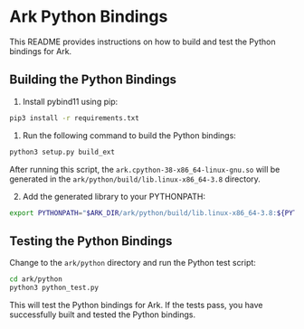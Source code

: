 # Ark Python Bindings  
  
This README provides instructions on how to build and test the Python bindings for Ark.  
  
## Building the Python Bindings  
1. Install pybind11 using pip:  

```bash
pip3 install -r requirements.txt
```

1. Run the following command to build the Python bindings:  

```bash
python3 setup.py build_ext
```

After running this script, the `ark.cpython-38-x86_64-linux-gnu.so` will be generated in the `ark/python/build/lib.linux-x86_64-3.8` directory.  
  
2. Add the generated library to your PYTHONPATH:  

```bash
export PYTHONPATH="$ARK_DIR/ark/python/build/lib.linux-x86_64-3.8:${PYTHONPATH}"
```
  
## Testing the Python Bindings  
  
Change to the `ark/python` directory and run the Python test script:  

```bash
cd ark/python
python3 python_test.py
```

This will test the Python bindings for Ark. If the tests pass, you have successfully built and tested the Python bindings.  
